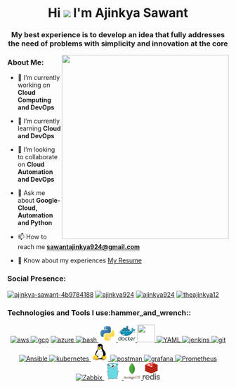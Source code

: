 <h1 align="center">Hi <img src="https://user-images.githubusercontent.com/42378118/110234147-e3259600-7f4e-11eb-95be-0c4047144dea.gif" width="30"> I'm Ajinkya Sawant</h1>
<h3 align="center">My best experience is to develop an idea that fully addresses the need of problems with simplicity and innovation at the core</h3>

<img align="right" align="center" width="380"  height="420" src="https://github.com/ajinkyasawant12/ajinkyasawant12/blob/master/assets/About.png"/>

<h3 align="left">About Me:</h3>

- 🔭 I’m currently working on **Cloud Computing and DevOps**

- 🌱 I’m currently learning **Cloud and DevOps**

- 👯 I’m looking to collaborate on **Cloud Automation and DevOps**

- 💬 Ask me about **Google-Cloud, Automation and Python**

- 📫 How to reach me **sawantajinkya924@gmail.com**

- 📄 Know about my experiences [My Resume](https://www.canva.com/design/DAFx-WT3VHQ/LKEHNDnGA-eyzxBPtsggkw/view?utm_content=DAFx-WT3VHQ&utm_campaign=designshare&utm_medium=link&utm_source=editor)


<h3 align="left">Social Presence:</h3>
<p align="left">
    <a href="https://linkedin.com/in/ajinkya-sawant-4b9784188" target="blank"><img align="center" src="https://raw.githubusercontent.com/rahuldkjain/github-profile-readme-generator/master/src/images/icons/Social/linked-in-alt.svg" alt="ajinkya-sawant-4b9784188" height="30" width="40" /></a>
    <a href="https://www.hackerrank.com/ajinkya924" target="blank"><img align="center" src="https://github.com/ajinkyasawant12/ajinkyasawant12/blob/master/assets/skill%20assets/HackerRank_logo.svg" alt="ajinkya924" height="30" width="40" /></a>
    <a href="https://www.qwiklabs.com/public_profiles/539e7b64-c32a-4fe1-baed-69b565e9c4d9" target="blank"><img align="center" src="https://github.com/ajinkyasawant12/ajinkyasawant12/blob/master/assets/skill%20assets/qwiklabs.svg" alt="ajinkya924" height="30" width="40" /></a>
    <a href="https://twitter.com/theajinkya12" target="blank"><img align="center" src="https://raw.githubusercontent.com/rahuldkjain/github-profile-readme-generator/master/src/images/icons/Social/twitter.svg" alt="theajinkya12" height="30" width="40" /></a>
</p>


<h3 align="left">Technologies and Tools I use:hammer_and_wrench::</h3>
<p align="center"> 
    <a href="https://aws.amazon.com" target="_blank"> <img src="https://github.com/ajinkyasawant12/ajinkyasawant12/blob/master/assets/skill%20assets/amazonwebservices-original-wordmark.svg" alt="aws" width="40" height="40"/> </a> 
    <a href="https://cloud.google.com" target="_blank"> <img src="https://www.vectorlogo.zone/logos/google_cloud/google_cloud-icon.svg" alt="gcp" width="40" height="40"/></a> 
    <a href="https://azure.microsoft.com/en-in/" target="_blank"> <img src="https://www.vectorlogo.zone/logos/microsoft_azure/microsoft_azure-icon.svg" alt="azure" width="40" height="40"/> </a> 
    <a href="https://www.gnu.org/software/bash/" target="_blank"> <img src="https://api.iconify.design/logos:bash-icon.svg" alt="bash" width="40" height="40"/> </a>   
    <a href="https://www.python.org" target="_blank"> <img src="https://raw.githubusercontent.com/devicons/devicon/master/icons/python/python-original.svg" alt="python" width="40" height="40"/> </a>
    <a href="https://www.docker.com/" target="_blank"> <img src="https://raw.githubusercontent.com/devicons/devicon/master/icons/docker/docker-original-wordmark.svg" alt="docker" width="40" height="40"/> </a>
    <a href="https://www.terraform.io/" target="_blank"> <img src="https://github.com/ajinkyasawant12/ajinkyasawant12/blob/master/assets/skill%20assets/Terraform.svg" alt="" width="40" height="40"/> </a>
    <a href="https://yaml.org/" target="_blank"> <img src="https://github.com/ajinkyasawant12/ajinkyasawant12/blob/master/assets/skill%20assets/YAML.jpg" alt="YAML" width="40" height="40"/> </a>
    <a href="https://www.jenkins.io" target="_blank"> <img src="https://www.vectorlogo.zone/logos/jenkins/jenkins-icon.svg" alt="jenkins" width="40" height="40"/> </a>
    <a href="https://git-scm.com/" target="_blank"> <img src="https://www.vectorlogo.zone/logos/git-scm/git-scm-icon.svg" alt="git" width="40" height="40"/> </a>  
    <a href="https://www.ansible.com/" target="_blank"> <img src="https://github.com/ajinkyasawant12/ajinkyasawant12/blob/master/assets/skill%20assets/ansiblelogo.png" alt="Ansible" width="40" height="40"/> </a>
    <a href="https://kubernetes.io" target="_blank"> <img src="https://www.vectorlogo.zone/logos/kubernetes/kubernetes-icon.svg" alt="kubernetes" width="40" height="40"/> </a> 
    <a href="https://www.linux.org/" target="_blank"> <img src="https://raw.githubusercontent.com/devicons/devicon/master/icons/linux/linux-original.svg" alt="linux" width="40" height="40"/> </a>  
    <a href="https://postman.com" target="_blank"> <img src="https://www.vectorlogo.zone/logos/getpostman/getpostman-icon.svg" alt="postman" width="40" height="40"/> </a>
    <a href="https://grafana.com" target="_blank"> <img src="https://www.vectorlogo.zone/logos/grafana/grafana-icon.svg" alt="grafana" width="40" height="40"/> </a>  
    <a href="https://prometheus.io/" target="_blank"> <img src="https://github.com/ajinkyasawant12/ajinkyasawant12/blob/master/assets/skill%20assets/prometheus.png" alt="Prometheus " width="40" height="40"/> </a>
    <a href="https://www.zabbix.com/" target="_blank"> <img src="https://github.com/ajinkyasawant12/ajinkyasawant12/blob/master/assets/skill%20assets/zabbix_logo.png" alt="Zabbix" width="40" height="40"/> </a>
    <a href="https://golang.org" target="_blank" rel="noreferrer"> <img src="https://raw.githubusercontent.com/devicons/devicon/master/icons/go/go-original.svg" alt="go" width="40" height="40"/> </a>    
    <a href="https://www.mongodb.com/" target="_blank" rel="noreferrer"> <img src="https://raw.githubusercontent.com/devicons/devicon/master/icons/mongodb/mongodb-original-wordmark.svg" alt="mongodb" width="40" height="40"/> </a> 
    <a href="https://redis.io" target="_blank" rel="noreferrer"> <img src="https://raw.githubusercontent.com/devicons/devicon/master/icons/redis/redis-original-wordmark.svg" alt="redis" width="40" height="40"/> </a> 
 </p>
